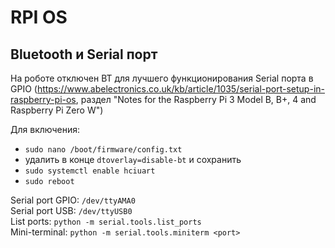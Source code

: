 # RPI OS
## Bluetooth и Serial порт

На роботе отключен BT для лучшего функционирования Serial порта в GPIO (https://www.abelectronics.co.uk/kb/article/1035/serial-port-setup-in-raspberry-pi-os, раздел "Notes for the Raspberry Pi 3 Model B, B+, 4 and Raspberry Pi Zero W")

Для включения:
- `sudo nano /boot/firmware/config.txt`
- удалить в конце `dtoverlay=disable-bt` и сохранить
- `sudo systemctl enable hciuart`
- `sudo reboot`

Serial port GPIO: `/dev/ttyAMA0`<br>
Serial port USB: `/dev/ttyUSB0`<br>
List ports: `python -m serial.tools.list_ports`<br>
Mini-terminal: `python -m serial.tools.miniterm <port>`
